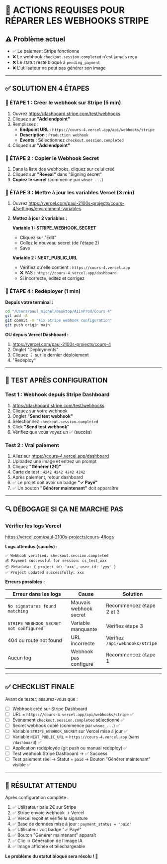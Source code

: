 # 🚀 ACTIONS REQUISES POUR RÉPARER LES WEBHOOKS STRIPE

## ⚠️ Problème actuel
- ✅ Le paiement Stripe fonctionne
- ❌ Le webhook `checkout.session.completed` n'est jamais reçu
- ❌ Le statut reste bloqué à `pending_payment`
- ❌ L'utilisateur ne peut pas générer son image

---

## ✅ SOLUTION EN 4 ÉTAPES

### 📍 ÉTAPE 1 : Créer le webhook sur Stripe (5 min)

1. Ouvrez https://dashboard.stripe.com/test/webhooks
2. Cliquez sur **"Add endpoint"**
3. Remplissez :
   - **Endpoint URL** : `https://cours-4.vercel.app/api/webhooks/stripe`
   - **Description** : `Production webhook`
   - **Events** : Sélectionnez `checkout.session.completed`
4. Cliquez sur **"Add endpoint"**

### 📍 ÉTAPE 2 : Copier le Webhook Secret

1. Dans la liste des webhooks, cliquez sur celui créé
2. Cliquez sur **"Reveal"** dans "Signing secret"
3. **Copiez le secret** (commence par `whsec_...`)

### 📍 ÉTAPE 3 : Mettre à jour les variables Vercel (3 min)

1. Ouvrez https://vercel.com/paul-2100s-projects/cours-4/settings/environment-variables

2. **Mettez à jour 2 variables :**

   **Variable 1 : STRIPE_WEBHOOK_SECRET**
   - Cliquez sur "Edit"
   - Collez le nouveau secret (de l'étape 2)
   - Save

   **Variable 2 : NEXT_PUBLIC_URL**
   - Vérifiez qu'elle contient : `https://cours-4.vercel.app`
   - ❌ PAS : `https://cours-4.vercel.app/dashboard`
   - Si incorrecte, éditez et corrigez

### 📍 ÉTAPE 4 : Redéployer (1 min)

**Depuis votre terminal :**
```bash
cd "/Users/paul_michel/Desktop/AIinProd/Cours 4"
git add -A
git commit -m "Fix Stripe webhook configuration"
git push origin main
```

**OU depuis Vercel Dashboard :**
1. https://vercel.com/paul-2100s-projects/cours-4
2. Onglet "Deployments"
3. Cliquez ⋮ sur le dernier déploiement
4. "Redeploy"

---

## 🧪 TEST APRÈS CONFIGURATION

### Test 1 : Webhook depuis Stripe Dashboard

1. https://dashboard.stripe.com/test/webhooks
2. Cliquez sur votre webhook
3. Onglet **"Send test webhook"**
4. Sélectionnez `checkout.session.completed`
5. Click **"Send test webhook"**
6. Vérifiez que vous voyez un ✅ (succès)

### Test 2 : Vrai paiement

1. Allez sur https://cours-4.vercel.app/dashboard
2. Uploadez une image et entrez un prompt
3. Cliquez **"Générer (2€)"**
4. Carte de test : `4242 4242 4242 4242`
5. Après paiement, retour dashboard
6. ✅ Le projet doit avoir un badge **"✓ Payé"**
7. ✅ Un bouton **"Générer maintenant"** doit apparaître

---

## 🔍 DÉBOGAGE SI ÇA NE MARCHE PAS

### Vérifier les logs Vercel

https://vercel.com/paul-2100s-projects/cours-4/logs

**Logs attendus (succès) :**
```
✅ Webhook verified: checkout.session.completed
💰 Payment successful for session: cs_test_xxx
📦 Metadata: { project_id: 'xxx', user_id: 'yyy' }
✅ Project updated successfully: xxx
```

**Erreurs possibles :**

| Erreur dans les logs | Cause | Solution |
|---------------------|-------|----------|
| `No signatures found matching` | Mauvais webhook secret | Recommencez étape 2 et 3 |
| `STRIPE_WEBHOOK_SECRET not configured` | Variable manquante | Vérifiez étape 3 |
| 404 ou route not found | URL incorrecte | Vérifiez `/api/webhooks/stripe` |
| Aucun log | Webhook pas configuré | Recommencez étape 1 |

---

## ✅ CHECKLIST FINALE

Avant de tester, assurez-vous que :

- [ ] Webhook créé sur Stripe Dashboard
- [ ] URL = `https://cours-4.vercel.app/api/webhooks/stripe` ✅
- [ ] Événement `checkout.session.completed` sélectionné ✅
- [ ] Secret webhook copié (commence par `whsec_...`) ✅
- [ ] Variable `STRIPE_WEBHOOK_SECRET` sur Vercel mise à jour ✅
- [ ] Variable `NEXT_PUBLIC_URL` = `https://cours-4.vercel.app` (sans `/dashboard`) ✅
- [ ] Application redéployée (git push ou manual redeploy) ✅
- [ ] Test webhook Stripe Dashboard → ✅ Success
- [ ] Test paiement réel → Statut = `paid` → Bouton "Générer maintenant" visible ✅

---

## 🎉 RÉSULTAT ATTENDU

Après configuration complète :

1. ✅ Utilisateur paie 2€ sur Stripe
2. ✅ Stripe envoie webhook → Vercel
3. ✅ Vercel reçoit et vérifie la signature
4. ✅ Base de données mise à jour : `payment_status = 'paid'`
5. ✅ Utilisateur voit badge "✓ Payé"
6. ✅ Bouton "Générer maintenant" apparaît
7. ✅ Clic → Génération de l'image IA
8. ✅ Image affichée et téléchargeable

**Le problème du statut bloqué sera résolu ! 🚀**
